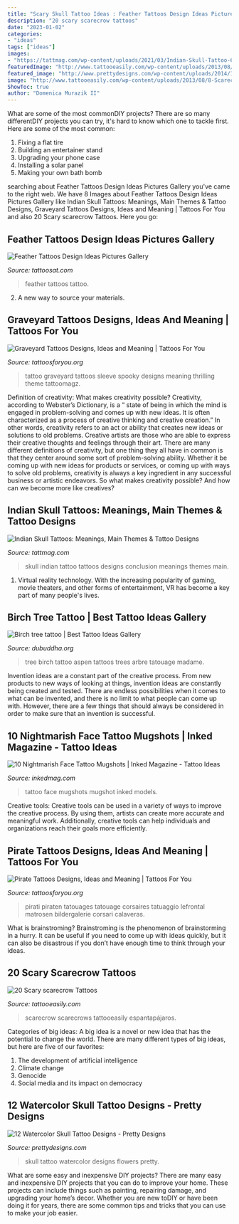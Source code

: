 ```yaml
---
title: "Scary Skull Tattoo Ideas : Feather Tattoos Design Ideas Pictures Gallery"
description: "20 scary scarecrow tattoos"
date: "2023-01-02"
categories:
- "ideas"
tags: ["ideas"]
images:
- "https://tattmag.com/wp-content/uploads/2021/03/Indian-Skull-Tattoo-6-1-694x1024.jpg"
featuredImage: "http://www.tattooeasily.com/wp-content/uploads/2013/08/8-Scarecrow-Tattoos.jpg"
featured_image: "http://www.prettydesigns.com/wp-content/uploads/2014/12/Skull-with-Flowers.jpg"
image: "http://www.tattooeasily.com/wp-content/uploads/2013/08/8-Scarecrow-Tattoos.jpg"
ShowToc: true
author: "Domenica Murazik II"
---
```



What are some of the most commonDIY projects?
There are so many differentDIY projects you can try, it's hard to know which one to tackle first. Here are some of the most common: 
1. Fixing a flat tire 
2. Building an entertainer stand 
3. Upgrading your phone case 
4. Installing a solar panel 
5. Making your own bath bomb 

	

		
searching about Feather Tattoos Design Ideas Pictures Gallery you've came to the right web. We have 8 Images about Feather Tattoos Design Ideas Pictures Gallery like Indian Skull Tattoos: Meanings, Main Themes &amp; Tattoo Designs, Graveyard Tattoos Designs, Ideas and Meaning | Tattoos For You and also 20 Scary scarecrow Tattoos. Here you go:
		
    
## Feather Tattoos Design Ideas Pictures Gallery

<img loading=lazy src="https://tattoosat.com/wp-content/uploads/2015/02/Feather-tattoo-12.jpg" onerror="this.onerror=null;this.src='https://tse2.mm.bing.net/th?id=OIP.tFJcpxpuqJ1nbNSHmPyT-gHaLC&amp;pid=15.1';" alt="Feather Tattoos Design Ideas Pictures Gallery">

_Source: tattoosat.com_

>feather tattoos tattoo. 

	

2. A new way to source your materials.

    
## Graveyard Tattoos Designs, Ideas And Meaning | Tattoos For You

<img loading=lazy src="https://www.tattoosforyou.org/wp-content/uploads/2016/03/Graveyard-Tattoo-Images.jpg" onerror="this.onerror=null;this.src='https://tse3.mm.bing.net/th?id=OIP.2zn3AE64zYeX7MgTR_Q47QHaJ3&amp;pid=15.1';" alt="Graveyard Tattoos Designs, Ideas and Meaning | Tattoos For You">

_Source: tattoosforyou.org_

>tattoo graveyard tattoos sleeve spooky designs meaning thrilling theme tattoomagz. 

	

Definition of creativity: What makes creativity possible?
Creativity, according to Webster’s Dictionary, is a “ state of being in which the mind is engaged in problem-solving and comes up with new ideas. It is often characterized as a process of creative thinking and creative creation.” In other words, creativity refers to an act or ability that creates new ideas or solutions to old problems. Creative artists are those who are able to express their creative thoughts and feelings through their art.
There are many different definitions of creativity, but one thing they all have in common is that they center around some sort of problem-solving ability. Whether it be coming up with new ideas for products or services, or coming up with ways to solve old problems, creativity is always a key ingredient in any successful business or artistic endeavors. So what makes creativity possible? And how can we become more like creatives?

    
## Indian Skull Tattoos: Meanings, Main Themes &amp; Tattoo Designs

<img loading=lazy src="https://tattmag.com/wp-content/uploads/2021/03/Indian-Skull-Tattoo-6-1-694x1024.jpg" onerror="this.onerror=null;this.src='https://tse2.mm.bing.net/th?id=OIP.OzWu-iud22R_NN42JSdZtgHaK7&amp;pid=15.1';" alt="Indian Skull Tattoos: Meanings, Main Themes &amp; Tattoo Designs">

_Source: tattmag.com_

>skull indian tattoo tattoos designs conclusion meanings themes main. 

	

1. Virtual reality technology. With the increasing popularity of gaming, movie theaters, and other forms of entertainment, VR has become a key part of many people's lives.

    
## Birch Tree Tattoo | Best Tattoo Ideas Gallery

<img loading=lazy src="http://www.dubuddha.org/wp-content/uploads/2015/06/birch-tree-tattoo2.jpg" onerror="this.onerror=null;this.src='https://tse1.mm.bing.net/th?id=OIP.RK0D6seznOkhp5s9OwNsfgHaJ4&amp;pid=15.1';" alt="Birch tree tattoo | Best Tattoo Ideas Gallery">

_Source: dubuddha.org_

>tree birch tattoo aspen tattoos trees arbre tatouage madame. 

	

Invention ideas are a constant part of the creative process. From new products to new ways of looking at things, invention ideas are constantly being created and tested. There are endless possibilities when it comes to what can be invented, and there is no limit to what people can come up with. However, there are a few things that should always be considered in order to make sure that an invention is successful.

    
## 10 Nightmarish Face Tattoo Mugshots | Inked Magazine - Tattoo Ideas

<img loading=lazy src="https://www.inkedmag.com/.image/t_share/MTU5MDMzMDg2OTY3MTYyNjQ4/mugshot-tattoo-feature-image.jpg" onerror="this.onerror=null;this.src='https://tse3.mm.bing.net/th?id=OIP.BS-2HCw8syWnDohu_LoU1wHaG0&amp;pid=15.1';" alt="10 Nightmarish Face Tattoo Mugshots | Inked Magazine - Tattoo Ideas">

_Source: inkedmag.com_

>tattoo face mugshots mugshot inked models. 

	

Creative tools:
Creative tools can be used in a variety of ways to improve the creative process. By using them, artists can create more accurate and meaningful work. Additionally, creative tools can help individuals and organizations reach their goals more efficiently.

    
## Pirate Tattoos Designs, Ideas And Meaning | Tattoos For You

<img loading=lazy src="https://www.tattoosforyou.org/wp-content/uploads/2013/11/Pirate-Tattoo-752x1024.jpg" onerror="this.onerror=null;this.src='https://tse3.mm.bing.net/th?id=OIP.Z7KBHJPuXlfASvJM1HO6cAHaKF&amp;pid=15.1';" alt="Pirate Tattoos Designs, Ideas and Meaning | Tattoos For You">

_Source: tattoosforyou.org_

>pirati piraten tatouages tatouage corsaires tatuaggio lefrontal matrosen bildergalerie corsari calaveras. 

	

What is brainstroming? Brainstroming is the phenomenon of brainstorming in a hurry. It can be useful if you need to come up with ideas quickly, but it can also be disastrous if you don’t have enough time to think through your ideas.

    
## 20 Scary Scarecrow Tattoos

<img loading=lazy src="http://www.tattooeasily.com/wp-content/uploads/2013/08/8-Scarecrow-Tattoos.jpg" onerror="this.onerror=null;this.src='https://tse4.mm.bing.net/th?id=OIP.V7LdGP1zuo-9AlpObP_zWwHaLO&amp;pid=15.1';" alt="20 Scary scarecrow Tattoos">

_Source: tattooeasily.com_

>scarecrow scarecrows tattooeasily espantapájaros. 

	

Categories of big ideas:
A big idea is a novel or new idea that has the potential to change the world. There are many different types of big ideas, but here are five of our favorites: 
1. The development of artificial intelligence 
2. Climate change 
3. Genocide 
4. Social media and its impact on democracy 

    
## 12 Watercolor Skull Tattoo Designs - Pretty Designs

<img loading=lazy src="http://www.prettydesigns.com/wp-content/uploads/2014/12/Skull-with-Flowers.jpg" onerror="this.onerror=null;this.src='https://tse1.mm.bing.net/th?id=OIP.6hkeaz946QQQXQuCHTLQ-gHaLF&amp;pid=15.1';" alt="12 Watercolor Skull Tattoo Designs - Pretty Designs">

_Source: prettydesigns.com_

>skull tattoo watercolor designs flowers pretty. 

	

What are some easy and inexpensive DIY projects?
There are many easy and inexpensive DIY projects that you can do to improve your home. These projects can include things such as painting, repairing damage, and upgrading your home’s decor. Whether you are new toDIY or have been doing it for years, there are some common tips and tricks that you can use to make your job easier.

